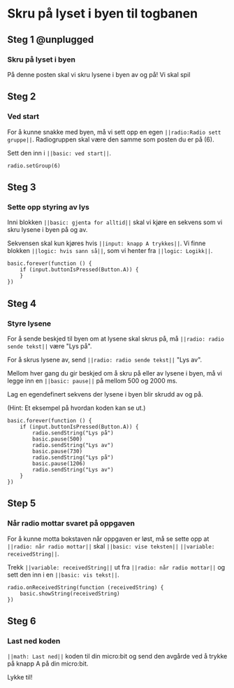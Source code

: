 # Skru på lyset i byen til togbanen


## Steg 1 @unplugged

### Skru på lyset i byen

På denne posten skal vi skru lysene i byen av og på! Vi skal spil

## Steg 2

### Ved start

For å kunne snakke med byen, må vi sett opp en egen ``||radio:Radio sett gruppe||``. Radiogruppen skal være den samme som posten du er på (6). 

Sett den inn i ``||basic: ved start||``.

```blocks
radio.setGroup(6)
```

## Steg 3

### Sette opp styring av lys

Inni blokken ``||basic: gjenta for alltid||`` skal vi kjøre en sekvens som vi skru lysene i byen på og av. 

Sekvensen skal kun kjøres hvis ``||input: knapp A trykkes||``. Vi finne blokken ``||logic: hvis sann så||``, som vi henter fra ``||logic: Logikk||``.

```blocks
basic.forever(function () {
    if (input.buttonIsPressed(Button.A)) {
    }
})
```

## Steg 4

### Styre lysene

For å sende beskjed til byen om at lysene skal skrus på, må ``||radio: radio sende tekst||`` være "Lys på".

For å skrus lysene av, send ``||radio: radio sende tekst||`` "Lys av".

Mellom hver gang du gir beskjed om å skru på eller av lysene i byen, må vi legge inn en ``||basic: pause||`` på mellom 500 og 2000 ms.

Lag en egendefinert sekvens der lysene i byen blir skrudd av og på.

(Hint: Et eksempel på hvordan koden kan se ut.)

```blocks
basic.forever(function () {
    if (input.buttonIsPressed(Button.A)) {
        radio.sendString("Lys på")
        basic.pause(500)
        radio.sendString("Lys av")
        basic.pause(730)
        radio.sendString("Lys på")
        basic.pause(1206)
        radio.sendString("Lys av")
    }
})
```


## Step 5

### Når radio mottar svaret på oppgaven

For å kunne motta bokstaven når oppgaven er løst, må se sette opp at ``||radio: når radio mottar||`` skal ``||basic: vise teksten||`` ``||variable: receivedString||``.

Trekk ``||variable: receivedString||`` ut fra ``||radio: når radio mottar||`` og sett den inn i en ``||basic: vis tekst||``.

```blocks
radio.onReceivedString(function (receivedString) {
    basic.showString(receivedString)
})
```

## Steg 6

### Last ned koden

``||math: Last ned||`` koden til din micro:bit og send den avgårde ved å trykke på knapp A på din micro:bit. 

Lykke til!